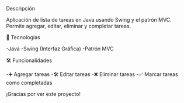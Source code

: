  Descripción

Aplicación de lista de tareas en Java usando Swing y el patrón MVC.
Permite agregar, editar, eliminar y completar tareas.

  🚀 Tecnologías

-Java 
-Swing (Interfaz Gráfica)
-Patrón MVC

  🛠️ Funcionalidades

-➕ Agregar tareas
-🛠️ Editar tareas
-❌ Eliminar tareas
-✅ Marcar tareas como completadas

¡Gracias por ver este proyecto!
